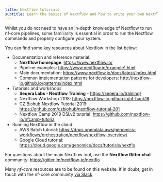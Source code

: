 ```yaml
---
title: Nextflow tutorials
subtitle: Learn the basics of Nextflow and how to write your own Nextflow pipelines.
---
```


Whilst you do not need to have an in-depth knowledge of Nextflow to run nf-core pipelines,
some familiarity is essential in order to run the Nextflow commands and properly configure your system.

You can find some key resources about Nextflow in the list below:

* Documentation and reference material:
  * **Nextflow homepage**: <https://www.nextflow.io/>
  * Pipeline examples: <https://www.nextflow.io/example1.html>
  * Main documentation: <https://www.nextflow.io/docs/latest/index.html>
  * Common implementation patterns for developers: <http://nextflow-io.github.io/patterns/index.html>
* Tutorials and workshops
  * **Seqera Labs - Nextflow Training** - <https://seqera.io/training/>
  * Nextflow Workshop 2018: <https://nextflow-io.github.io/nf-hack18>
  * CZ Biohub Nextflow Tutorial 2019: <https://github.com/czbiohub/nextflow-tutorial-201>
  * Nextflow Camp 2019 DSLv2 tutorial: <https://github.com/nextflow-io/nfcamp-tutoria>
* Running Nextflow in the cloud:
  * AWS Batch tutorial: <https://docs.opendata.aws/genomics-workflows/orchestration/nextflow/nextflow-overview/>
  * Google Cloud tutorial: <https://cloud.google.com/genomics/docs/tutorials/nextflo>

For questions about the main Nextflow tool, use the **Nextflow Gitter chat** community:
<https://gitter.im/nextflow-io/nextflo>

Many _nf-core_ resources are to be found on this website.
If in doubt, get in touch with the nf-core community [via Slack](https://nf-co.re/join).
